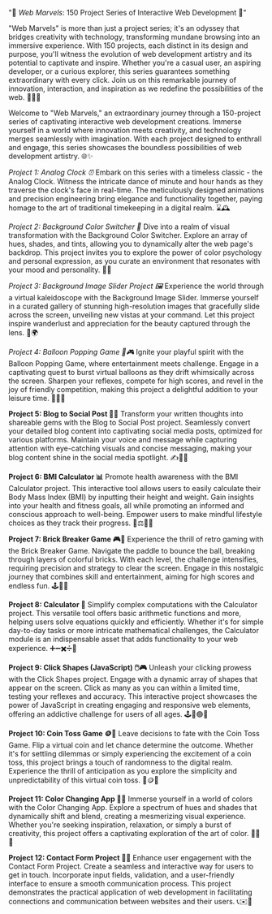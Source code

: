 "🚀 *Web Marvels*: 150 Project Series of Interactive Web Development 🎉"

"Web Marvels" is more than just a project series; it's an odyssey that bridges creativity with technology, transforming mundane browsing into an immersive experience. With 150 projects, each distinct in its design and purpose, you'll witness the evolution of web development artistry and its potential to captivate and inspire. Whether you're a casual user, an aspiring developer, or a curious explorer, this series guarantees something extraordinary with every click. Join us on this remarkable journey of innovation, interaction, and inspiration as we redefine the possibilities of the web. 🌟🌐🚀

Welcome to "Web Marvels," an extraordinary journey through a 150-project series of captivating interactive web development creations. Immerse yourself in a world where innovation meets creativity, and technology merges seamlessly with imagination. With each project designed to enthrall and engage, this series showcases the boundless possibilities of web development artistry. 🌐✨

*Project 1: Analog Clock ⏰*
Embark on this series with a timeless classic - the Analog Clock. Witness the intricate dance of minute and hour hands as they traverse the clock's face in real-time. The meticulously designed animations and precision engineering bring elegance and functionality together, paying homage to the art of traditional timekeeping in a digital realm. ⌛🕰️

*Project 2: Background Color Switcher 🎨*
Dive into a realm of visual transformation with the Background Color Switcher. Explore an array of hues, shades, and tints, allowing you to dynamically alter the web page's backdrop. This project invites you to explore the power of color psychology and personal expression, as you curate an environment that resonates with your mood and personality. 🌈🎆

*Project 3: Background Image Slider Project 🖼️*
Experience the world through a virtual kaleidoscope with the Background Image Slider. Immerse yourself in a curated gallery of stunning high-resolution images that gracefully slide across the screen, unveiling new vistas at your command. Let this project inspire wanderlust and appreciation for the beauty captured through the lens. 📸🌍

*Project 4: Balloon Popping Game 🎈🎮*
Ignite your playful spirit with the Balloon Popping Game, where entertainment meets challenge. Engage in a captivating quest to burst virtual balloons as they drift whimsically across the screen. Sharpen your reflexes, compete for high scores, and revel in the joy of friendly competition, making this project a delightful addition to your leisure time. 🎈🎉🚀

**Project 5: Blog to Social Post 📝📲**
Transform your written thoughts into shareable gems with the Blog to Social Post project. Seamlessly convert your detailed blog content into captivating social media posts, optimized for various platforms. Maintain your voice and message while capturing attention with eye-catching visuals and concise messaging, making your blog content shine in the social media spotlight. ✍️📱🌟

**Project 6: BMI Calculator 📊**
Promote health awareness with the BMI Calculator project. This interactive tool allows users to easily calculate their Body Mass Index (BMI) by inputting their height and weight. Gain insights into your health and fitness goals, all while promoting an informed and conscious approach to well-being. Empower users to make mindful lifestyle choices as they track their progress. 💪⚖️🏃‍♂️

**Project 7: Brick Breaker Game 🎮🧱**
Experience the thrill of retro gaming with the Brick Breaker Game. Navigate the paddle to bounce the ball, breaking through layers of colorful bricks. With each level, the challenge intensifies, requiring precision and strategy to clear the screen. Engage in this nostalgic journey that combines skill and entertainment, aiming for high scores and endless fun. 🕹️🧱🎉

**Project 8: Calculator 🧮**
Simplify complex computations with the Calculator project. This versatile tool offers basic arithmetic functions and more, helping users solve equations quickly and efficiently. Whether it's for simple day-to-day tasks or more intricate mathematical challenges, the Calculator module is an indispensable asset that adds functionality to your web experience. ➕➖✖️➗🔢

**Project 9: Click Shapes (JavaScript) 🖱️🎮**
Unleash your clicking prowess with the Click Shapes project. Engage with a dynamic array of shapes that appear on the screen. Click as many as you can within a limited time, testing your reflexes and accuracy. This interactive project showcases the power of JavaScript in creating engaging and responsive web elements, offering an addictive challenge for users of all ages. 🕹️🔵🟢🔺

**Project 10: Coin Toss Game 🪙🎲**
Leave decisions to fate with the Coin Toss Game. Flip a virtual coin and let chance determine the outcome. Whether it's for settling dilemmas or simply experiencing the excitement of a coin toss, this project brings a touch of randomness to the digital realm. Experience the thrill of anticipation as you explore the simplicity and unpredictability of this virtual coin toss. 💫🪙🤞

**Project 11: Color Changing App 🌈🎨**
Immerse yourself in a world of colors with the Color Changing App. Explore a spectrum of hues and shades that dynamically shift and blend, creating a mesmerizing visual experience. Whether you're seeking inspiration, relaxation, or simply a burst of creativity, this project offers a captivating exploration of the art of color. 🎨🌟🎆

**Project 12: Contact Form Project 📧📝**
Enhance user engagement with the Contact Form Project. Create a seamless and interactive way for users to get in touch. Incorporate input fields, validation, and a user-friendly interface to ensure a smooth communication process. This project demonstrates the practical application of web development in facilitating connections and communication between websites and their users. 📞✉️📱

